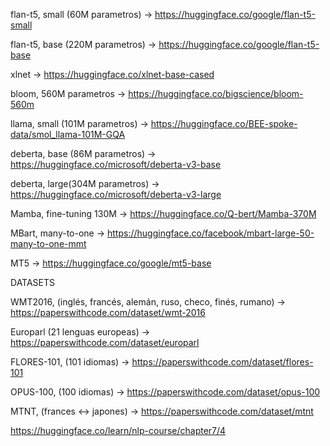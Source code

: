 flan-t5, small (60M parametros) -> https://huggingface.co/google/flan-t5-small

flan-t5, base (220M parametros) -> https://huggingface.co/google/flan-t5-base

xlnet -> https://huggingface.co/xlnet-base-cased

bloom, 560M parametros -> https://huggingface.co/bigscience/bloom-560m

llama, small (101M parametros) -> https://huggingface.co/BEE-spoke-data/smol_llama-101M-GQA

deberta, base (86M parametros) -> https://huggingface.co/microsoft/deberta-v3-base

deberta, large(304M parametros) -> https://huggingface.co/microsoft/deberta-v3-large

Mamba, fine-tuning 130M -> https://huggingface.co/Q-bert/Mamba-370M

MBart, many-to-one -> https://huggingface.co/facebook/mbart-large-50-many-to-one-mmt

MT5 -> https://huggingface.co/google/mt5-base


DATASETS

WMT2016, (inglés, francés, alemán, ruso, checo, finés, rumano) -> https://paperswithcode.com/dataset/wmt-2016

Europarl (21 lenguas europeas) -> https://paperswithcode.com/dataset/europarl

FLORES-101, (101 idiomas) -> https://paperswithcode.com/dataset/flores-101

OPUS-100, (100 idiomas) -> https://paperswithcode.com/dataset/opus-100

MTNT, (frances <-> japones) -> https://paperswithcode.com/dataset/mtnt



https://huggingface.co/learn/nlp-course/chapter7/4
